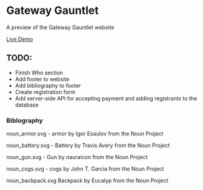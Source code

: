 # Gateway Gauntlet
A preview of the Gateway Gauntlet website

[Live Demo](https://gateway-gauntlet-preview.netlify.com/)

## TODO:
* Finish Who section
* Add footer to website
* Add bibliography to footer
* Create registration form
* Add server-side API for accepting payment and adding registrants to the database

### Biblography

noun_armor.svg - armor by Igor Esaulov from the Noun Project

noun_battery.svg - Battery by Travis Avery from the Noun Project

noun_gun.svg - Gun by nauraicon from the Noun Project

noun_cogs.svg - cogs by John T. Garcia from the Noun Project

noun_backpack.svg Backpack by Eucalyp from the Noun Project
